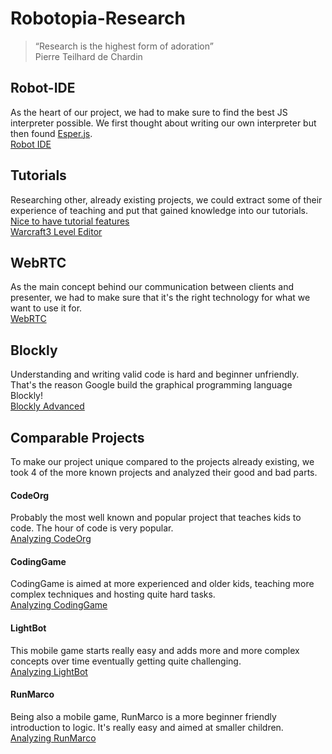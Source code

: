 # Robotopia-Research
> “Research is the highest form of adoration”   
> Pierre Teilhard de Chardin


## Robot-IDE
As the heart of our project, we had to make sure to find the best JS interpreter possible. We first thought about writing our own interpreter but then found [Esper.js](https://github.com/codecombat/esper.js).  
[Robot IDE](./robot-ide.md)

## Tutorials
Researching other, already existing projects, we could extract some of their experience of teaching and put that gained knowledge into our tutorials.  
[Nice to have tutorial features](./tutorials.md)  
[Warcraft3 Level Editor](./WC3TriggerEditor.md)

## WebRTC
As the main concept behind our communication between clients and presenter, we had to make sure that it's the right technology for what we want to use it for.  
[WebRTC](./webRTC-research.md)

## Blockly
Understanding and writing valid code is hard and beginner unfriendly. That's the reason Google build the graphical programming language Blockly!  
[Blockly Advanced](./blockly.md)

## Comparable Projects
To make our project unique compared to the projects already existing, we took 4 of the more known projects and analyzed their good and bad parts.

#### CodeOrg
Probably the most well known and popular project that teaches kids to code. The hour of code is very popular.  
[Analyzing CodeOrg](./other_games/codeOrg.md)

#### CodingGame
CodingGame is aimed at more experienced and older kids, teaching more complex techniques and hosting quite hard tasks.  
[Analyzing CodingGame](./other_games/codinGame.md)

#### LightBot
This mobile game starts really easy and adds more and  more complex concepts over time eventually getting quite challenging.  
[Analyzing LightBot](./other_games/lightBot.md)

#### RunMarco
Being also a mobile game, RunMarco is a more beginner friendly introduction to logic. It's really easy and aimed at smaller children.  
[Analyzing RunMarco](./other_games/runMarco.md)
